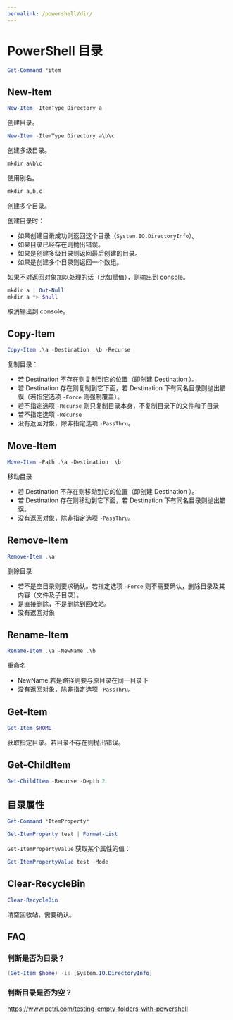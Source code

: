 ```yaml
---
permalink: /powershell/dir/
---
```


# PowerShell 目录

```powershell
Get-Command *item
```

## New-Item

```powershell
New-Item -ItemType Directory a
```
创建目录。

```powershell
New-Item -ItemType Directory a\b\c
```
创建多级目录。

```powershell
mkdir a\b\c
```
使用别名。

```powershell
mkdir a,b,c
```
创建多个目录。

创建目录时：

- 如果创建目录成功则返回这个目录（`System.IO.DirectoryInfo`）。
- 如果目录已经存在则抛出错误。
- 如果是创建多级目录则返回最后创建的目录。
- 如果是创建多个目录则返回一个数组。

如果不对返回对象加以处理的话（比如赋值），则输出到 console。

```powershell
mkdir a | Out-Null
mkdir a *> $null
```
取消输出到 console。

## Copy-Item

```powershell
Copy-Item .\a -Destination .\b -Recurse
```

复制目录：

- 若 Destination 不存在则复制到它的位置（即创建 Destination ）。
- 若 Destination 存在则复制到它下面，若 Destination 下有同名目录则抛出错误（若指定选项 `-Force` 则强制覆盖）。
- 若不指定选项 `-Recurse` 则只复制目录本身，不复制目录下的文件和子目录
- 若不指定选项 `-Recurse`
- 没有返回对象，除非指定选项 `-PassThru`。

## Move-Item

```powershell
Move-Item -Path .\a -Destination .\b
```

移动目录

- 若 Destination 不存在则移动到它的位置（即创建 Destination ）。
- 若 Destination 存在则移动到它下面，若 Destination 下有同名目录则抛出错误。
- 没有返回对象，除非指定选项 `-PassThru`。

## Remove-Item

```powershell
Remove-Item .\a
```

删除目录

- 若不是空目录则要求确认。若指定选项 `-Force` 则不需要确认，删除目录及其内容（文件及子目录）。
- 是直接删除，不是删除到回收站。
- 没有返回对象

## Rename-Item

```powershell
Rename-Item .\a -NewName .\b
```

重命名

- NewName 若是路径则要与原目录在同一目录下
- 没有返回对象，除非指定选项 `-PassThru`。

## Get-Item

```powershell
Get-Item $HOME
```

获取指定目录。若目录不存在则抛出错误。

## Get-ChildItem

```powershell
Get-ChildItem -Recurse -Depth 2
```


## 目录属性

```powershell
Get-Command *ItemProperty*
```

```powershell
Get-ItemProperty test | Format-List
```

`Get-ItemPropertyValue` 获取某个属性的值：

```powershell
Get-ItemPropertyValue test -Mode
```

## Clear-RecycleBin

```powershell
Clear-RecycleBin
```

清空回收站，需要确认。

## FAQ

### 判断是否为目录？

```powershell
(Get-Item $home) -is [System.IO.DirectoryInfo]
```

### 判断目录是否为空？

<https://www.petri.com/testing-empty-folders-with-powershell>

